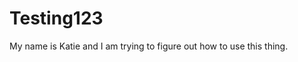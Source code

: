 Testing123
==========

<p>My name is Katie and I am trying to figure out how to use this thing. </p>
